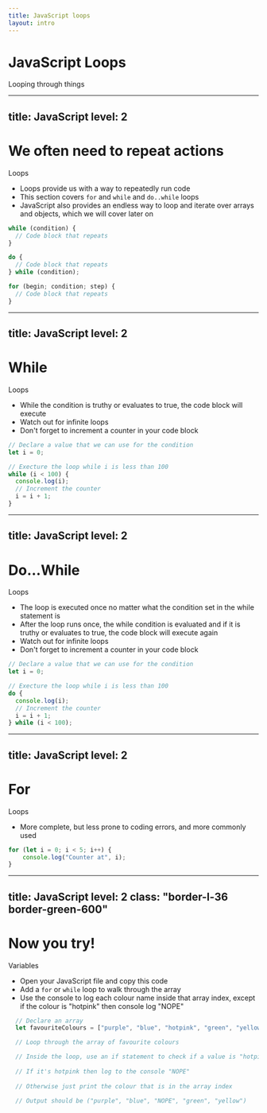 ```yaml
---
title: JavaScript loops
layout: intro
---
```


# JavaScript Loops
Looping through things


---
title: JavaScript
level: 2
---

# We often need to repeat actions
Loops

* Loops provide us with a way to repeatedly run code
* This section covers `for` and `while` and `do..while` loops
* JavaScript also provides an endless way to loop and iterate over arrays and objects, which we will cover later on

```js
while (condition) {
  // Code block that repeats
}

do {
  // Code block that repeats
} while (condition);

for (begin; condition; step) {
  // Code block that repeats
}
```


---
title: JavaScript
level: 2
---

# While
Loops

* While the condition is truthy or evaluates to true, the code block will execute 
* Watch out for infinite loops 
* Don't forget to increment a counter in your code block 

```js
// Declare a value that we can use for the condition
let i = 0; 

// Execture the loop while i is less than 100 
while (i < 100) {
  console.log(i);
  // Increment the counter 
  i = i + 1; 
}

```


---
title: JavaScript
level: 2
---

# Do...While
Loops

* The loop is executed once no matter what the condition set in the while statement is
* After the loop runs once, the while condition is evaluated and if it is truthy or evaluates to true, the code block will execute again
* Watch out for infinite loops 
* Don't forget to increment a counter in your code block 

```js
// Declare a value that we can use for the condition
let i = 0; 

// Execture the loop while i is less than 100 
do {
  console.log(i);
  // Increment the counter 
  i = i + 1;
} while (i < 100);

```



---
title: JavaScript
level: 2
---

# For
Loops

* More complete, but less prone to coding errors, and more commonly used 

```js
for (let i = 0; i < 5; i++) {
    console.log("Counter at", i);
}
```


---
title: JavaScript
level: 2
class: "border-l-36 border-green-600"
---

# Now you try! 
Variables

* Open your JavaScript file and copy this code 
* Add a `for` or `while` loop to walk through the array 
* Use the console to log each colour name inside that array index, except if the colour is "hotpink" then console log "NOPE"

```js
  // Declare an array
  let favouriteColours = ["purple", "blue", "hotpink", "green", "yellow"];

  // Loop through the array of favourite colours 

  // Inside the loop, use an if statement to check if a value is "hotpink"
  
  // If it's hotpink then log to the console "NOPE"
  
  // Otherwise just print the colour that is in the array index

  // Output should be ("purple", "blue", "NOPE", "green", "yellow")
```